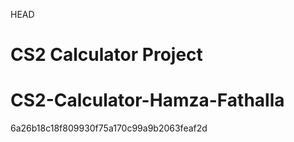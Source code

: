 HEAD
# CS2 Calculator Project

# CS2-Calculator-Hamza-Fathalla
6a26b18c18f809930f75a170c99a9b2063feaf2d
